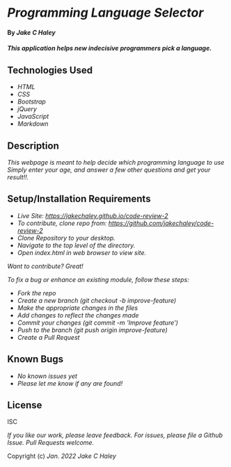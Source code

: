 # _Programming Language Selector_

#### By _**Jake C Haley**_

#### _This application helps new indecisive programmers pick a language._

## Technologies Used

- _HTML_
- _CSS_
- _Bootstrap_
- _jQuery_
- _JavaScript_
- _Markdown_


## Description

_This webpage is meant to help decide which programming language to use Simply enter your age, and answer a few other questions and get your result!!._

## Setup/Installation Requirements

- _Live Site: https://jakechaley.github.io/code-review-2_
- _To contribute, clone repo from: https://github.com/jakechaley/code-review-2_
- _Clone Repository to your desktop._
- _Navigate to the top level of the directory._
- _Open index.html in web browser to view site._

_Want to contribute? Great!_

_To fix a bug or enhance an existing module, follow these steps:_

- _Fork the repo_
- _Create a new branch (git checkout -b improve-feature)_
- _Make the appropriate changes in the files_
- _Add changes to reflect the changes made_
- _Commit your changes (git commit -m 'Improve feature')_
- _Push to the branch (git push origin improve-feature)_
- _Create a Pull Request_

## Known Bugs

- _No known issues yet_
- _Please let me know if any are found!_

## License

ISC

_If you like our work, please leave feedback. For issues, please file a Github Issue. Pull Requests welcome._

Copyright (c) _Jan. 2022_ _Jake C Haley_
